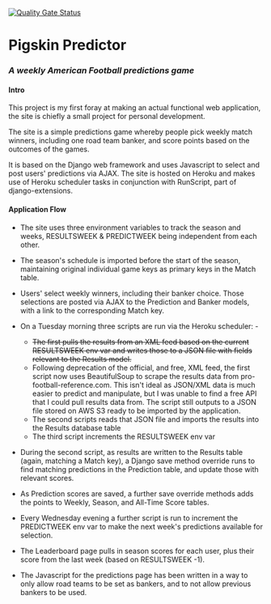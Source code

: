 [![Quality Gate Status](https://sonarcloud.io/api/project_badges/measure?project=thefisk_pigskinpredictor&metric=alert_status)](https://sonarcloud.io/dashboard?id=thefisk_pigskinpredictor)
# Pigskin Predictor
### *A weekly American Football predictions game*

#### Intro

This project is my first foray at making an actual functional web application, the site is chiefly a small project for personal development.

The site is a simple predictions game whereby people pick weekly match winners, including one road team banker, and score points based on the outcomes of the games.

It is based on the Django web framework and uses Javascript to select and post users' predictions via AJAX. The site is hosted on Heroku and makes use of Heroku scheduler tasks in conjunction with RunScript, part of django-extensions.

#### Application Flow

* The site uses three environment variables to track the season and weeks, RESULTSWEEK & PREDICTWEEK being independent from each other.

* The season's schedule is imported before the start of the season, maintaining original individual game keys as primary keys in the Match table.

* Users' select weekly winners, including their banker choice. Those selections are posted via AJAX to the Prediction and Banker models, with a link to the corresponding Match key.

* On a Tuesday morning three scripts are run via the Heroku scheduler: -
  * ~~The first pulls the results from an XML feed based on the current RESULTSWEEK env var and writes those to a JSON file with fields relevant to the Results model.~~
  * Following deprecation of the official, and free, XML feed, the first script now uses BeautifulSoup to scrape the results data from pro-football-reference.com. This isn't ideal as JSON/XML data is much easier to predict and manipulate, but I was unable to find a free API that I could pull results data from.  The script still outputs to a JSON file stored on AWS S3 ready to be imported by the application.
  * The second scripts reads that JSON file and imports the results into the Results database table
  * The third script increments the RESULTSWEEK env var
 
 * During the second script, as results are written to the Results table (again, matching a Match key), a Django save method override runs to find matching predictions in the Prediction table, and update those with relevant scores.
 
 * As Prediction scores are saved, a further save override methods adds the points to Weekly, Season, and All-Time Score tables.
 
 * Every Wednesday evening a further script is run to increment the PREDICTWEEK env var to make the next week's predictions available for selection.
 
 * The Leaderboard page pulls in season scores for each user, plus their score from the last week (based on RESULTSWEEK -1).
 
 * The Javascript for the predictions page has been written in a way to only allow road teams to be set as bankers, and to not allow previous bankers to be used.
